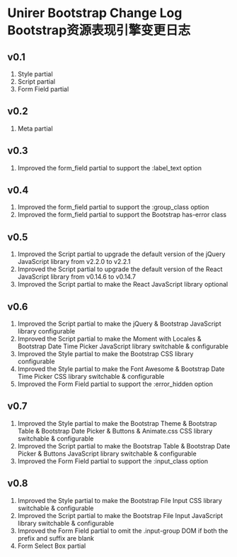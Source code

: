 # Unirer Bootstrap Change Log Bootstrap资源表现引擎变更日志

## v0.1
1. Style partial
2. Script partial
3. Form Field partial

## v0.2
1. Meta partial

## v0.3
1. Improved the form_field partial to support the :label_text option

## v0.4
1. Improved the form_field partial to support the :group_class option
2. Improved the form_field partial to support the Bootstrap has-error class

## v0.5
1. Improved the Script partial to upgrade the default version of the jQuery JavaScript library from v2.2.0 to v2.2.1
2. Improved the Script partial to upgrade the default version of the React JavaScript library from v0.14.6 to v0.14.7
3. Improved the Script partial to make the React JavaScript library optional

## v0.6
1. Improved the Script partial to make the jQuery & Bootstrap JavaScript library configurable
2. Improved the Script partial to make the Moment with Locales & Bootstrap Date Time Picker JavaScript library switchable & configurable
3. Improved the Style partial to make the Bootstrap CSS library configurable
4. Improved the Style partial to make the Font Awesome & Bootstrap Date Time Picker CSS library switchable & configurable
5. Improved the Form Field partial to support the :error_hidden option

## v0.7
1. Improved the Style partial to make the Bootstrap Theme & Bootstrap Table & Bootstrap Date Picker & Buttons & Animate.css CSS library switchable & configurable
2. Improved the Script partial to make the Bootstrap Table & Bootstrap Date Picker & Buttons JavaScript library switchable & configurable
3. Improved the Form Field partial to support the :input_class option

## v0.8
1. Improved the Style partial to make the Bootstrap File Input CSS library switchable & configurable
2. Improved the Script partial to make the Bootstrap File Input JavaScript library switchable & configurable
3. Improved the Form Field partial to omit the .input-group DOM if both the prefix and suffix are blank
4. Form Select Box partial
